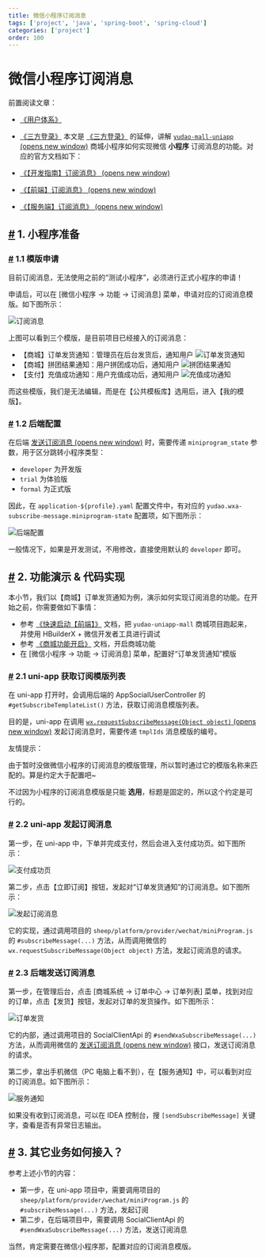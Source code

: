 ```yaml
---
title: 微信小程序订阅消息
tags: ['project', 'java', 'spring-boot', 'spring-cloud']
categories: ['project']
order: 100
---
```

# 微信小程序订阅消息

前置阅读文章：

 * [《用户体系》](/user-center/)
* [《三方登录》](/social-user/)
 本文是 [《三方登录》](/social-user/) 的延伸，讲解 [`yudao-mall-uniapp`  (opens new window)](https://github.com/yudaocode/yudao-mall-uniapp) 商城小程序如何实现微信 **小程序** 订阅消息的功能。对应的官方文档如下：

 * [《【开发指南】订阅消息》  (opens new window)](https://developers.weixin.qq.com/miniprogram/dev/framework/open-ability/subscribe-message-overview.html)
* [《【前端】订阅消息》  (opens new window)](https://developers.weixin.qq.com/miniprogram/dev/api/open-api/subscribe-message/wx.requestSubscribeMessage.html)
* [《【服务端】订阅消息》  (opens new window)](https://developers.weixin.qq.com/miniprogram/dev/OpenApiDoc/mp-message-management/subscribe-message/deleteMessageTemplate.html)

 ## [#](#_1-小程序准备) 1. 小程序准备

 ### [#](#_1-1-模版申请) 1.1 模版申请

 目前订阅消息，无法使用之前的“测试小程序”，必须进行正式小程序的申请！

 申请后，可以在 [微信小程序 -> 功能 -> 订阅消息] 菜单，申请对应的订阅消息模版。如下图所示：

 ![订阅消息](https://cloud.iocoder.cn/img/%E4%BC%9A%E5%91%98%E6%89%8B%E5%86%8C/%E5%B0%8F%E7%A8%8B%E5%BA%8F%E8%AE%A2%E9%98%85%E6%B6%88%E6%81%AF/%E8%AE%A2%E9%98%85%E6%B6%88%E6%81%AF%E6%A8%A1%E7%89%88.png)

 上图可以看到三个模版，是目前项目已经接入的订阅消息：

 * 【商城】订单发货通知：管理员在后台发货后，通知用户
![订单发货通知](https://cloud.iocoder.cn/img/%E4%BC%9A%E5%91%98%E6%89%8B%E5%86%8C/%E5%B0%8F%E7%A8%8B%E5%BA%8F%E8%AE%A2%E9%98%85%E6%B6%88%E6%81%AF/%E8%AE%A2%E5%8D%95%E5%8F%91%E8%B4%A7%E9%80%9A%E7%9F%A5.png)
* 【商城】拼团结果通知：用户拼团成功后，通知用户
![拼团结果通知](https://cloud.iocoder.cn/img/%E4%BC%9A%E5%91%98%E6%89%8B%E5%86%8C/%E5%B0%8F%E7%A8%8B%E5%BA%8F%E8%AE%A2%E9%98%85%E6%B6%88%E6%81%AF/%E6%8B%BC%E5%9B%A2%E7%BB%93%E6%9E%9C%E9%80%9A%E7%9F%A5.png)
* 【支付】充值成功通知：用户充值成功后，通知用户
![充值成功通知](https://cloud.iocoder.cn/img/%E4%BC%9A%E5%91%98%E6%89%8B%E5%86%8C/%E5%B0%8F%E7%A8%8B%E5%BA%8F%E8%AE%A2%E9%98%85%E6%B6%88%E6%81%AF/%E5%85%85%E5%80%BC%E6%88%90%E5%8A%9F%E9%80%9A%E7%9F%A5.png)

 而这些模版，我们是无法编辑，而是在【公共模板库】选用后，进入【我的模版】。

 ### [#](#_1-2-后端配置) 1.2 后端配置

 在后端 [发送订阅消息  (opens new window)](https://developers.weixin.qq.com/miniprogram/dev/OpenApiDoc/mp-message-management/subscribe-message/sendMessage.html) 时，需要传递 `miniprogram_state` 参数，用于区分跳转小程序类型：

 * `developer` 为开发版
* `trial` 为体验版
* `formal` 为正式版

 因此，在 `application-${profile}.yaml` 配置文件中，有对应的 `yudao.wxa-subscribe-message.miniprogram-state` 配置项，如下图所示：

 ![后端配置](https://cloud.iocoder.cn/img/%E4%BC%9A%E5%91%98%E6%89%8B%E5%86%8C/%E5%B0%8F%E7%A8%8B%E5%BA%8F%E8%AE%A2%E9%98%85%E6%B6%88%E6%81%AF/%E5%90%8E%E7%AB%AF%E9%85%8D%E7%BD%AE-cloud.png)

 一般情况下，如果是开发测试，不用修改，直接使用默认的 `developer` 即可。

 ## [#](#_2-功能演示-代码实现) 2. 功能演示 & 代码实现

 本小节，我们以【商城】订单发货通知为例，演示如何实现订阅消息的功能。在开始之前，你需要做如下事情：

 * 参考 [《快速启动【前端】》](/quick-start-front) 文档，把 `yudao-uniapp-mall` 商城项目跑起来，并使用 HBuilderX + 微信开发者工具进行调试
* 参考 [《商城功能开启》](/mall/build) 文档，开启商城功能
* 在 [微信小程序 -> 功能 -> 订阅消息] 菜单，配置好“订单发货通知”模版

 ### [#](#_2-1-uni-app-获取订阅模版列表) 2.1 uni-app 获取订阅模版列表

 在 uni-app 打开时，会调用后端的 AppSocialUserController 的 `#getSubscribeTemplateList()` 方法，获取订阅消息模版列表。

 目的是，uni-app 在调用 [`wx.requestSubscribeMessage(Object object)`  (opens new window)](https://developers.weixin.qq.com/miniprogram/dev/api/open-api/subscribe-message/wx.requestSubscribeMessage.html) 发起订阅消息时，需要传递 `tmplIds` 消息模版的编号。

 友情提示：

 由于暂时没做微信小程序的订阅消息的模版管理，所以暂时通过它的模版名称来匹配的。算是约定大于配置吧~

 不过因为小程序的订阅消息模版是只能 **选用**，标题是固定的，所以这个约定是可行的。

 ### [#](#_2-2-uni-app-发起订阅消息) 2.2 uni-app 发起订阅消息

 第一步，在 uni-app 中，下单并完成支付，然后会进入支付成功页。如下图所示：

 ![支付成功页](https://cloud.iocoder.cn/img/%E4%BC%9A%E5%91%98%E6%89%8B%E5%86%8C/%E5%B0%8F%E7%A8%8B%E5%BA%8F%E8%AE%A2%E9%98%85%E6%B6%88%E6%81%AF/%E6%94%AF%E4%BB%98%E6%88%90%E5%8A%9F%E9%A1%B5.png)

 第二步，点击【立即订阅】按钮，发起对“订单发货通知”的订阅消息。如下图所示：

 ![发起订阅消息](https://cloud.iocoder.cn/img/%E4%BC%9A%E5%91%98%E6%89%8B%E5%86%8C/%E5%B0%8F%E7%A8%8B%E5%BA%8F%E8%AE%A2%E9%98%85%E6%B6%88%E6%81%AF/%E5%8F%91%E8%B5%B7%E8%AE%A2%E9%98%85%E6%B6%88%E6%81%AF.png)

 它的实现，通过调用项目的 `sheep/platform/provider/wechat/miniProgram.js` 的 `#subscribeMessage(...)` 方法，从而调用微信的 `wx.requestSubscribeMessage(Object object)` 方法，发起订阅消息的请求。

 ### [#](#_2-3-后端发送订阅消息) 2.3 后端发送订阅消息

 第一步，在管理后台，点击 [商城系统 -> 订单中心 -> 订单列表] 菜单，找到对应的订单，点击【发货】按钮，发起对订单的发货操作。如下图所示：

 ![订单发货](https://cloud.iocoder.cn/img/%E4%BC%9A%E5%91%98%E6%89%8B%E5%86%8C/%E5%B0%8F%E7%A8%8B%E5%BA%8F%E8%AE%A2%E9%98%85%E6%B6%88%E6%81%AF/%E8%AE%A2%E5%8D%95%E5%8F%91%E8%B4%A7.png)

 它的内部，通过调用项目的 SocialClientApi 的 `#sendWxaSubscribeMessage(...)` 方法，从而调用微信的 [发送订阅消息  (opens new window)](https://developers.weixin.qq.com/miniprogram/dev/OpenApiDoc/mp-message-management/subscribe-message/sendMessage.html) 接口，发送订阅消息的请求。

 第二步，拿出手机微信（PC 电脑上看不到），在【服务通知】中，可以看到对应的订阅消息。如下图所示：

 ![服务通知](https://cloud.iocoder.cn/img/%E4%BC%9A%E5%91%98%E6%89%8B%E5%86%8C/%E5%B0%8F%E7%A8%8B%E5%BA%8F%E8%AE%A2%E9%98%85%E6%B6%88%E6%81%AF/%E6%9C%8D%E5%8A%A1%E9%80%9A%E7%9F%A5.png)

 如果没有收到订阅消息，可以在 IDEA 控制台，搜 `[sendSubscribeMessage]` 关键字，查看是否有异常日志输出。

 ## [#](#_3-其它业务如何接入) 3. 其它业务如何接入？

 参考上述小节的内容：

 * 第一步，在 uni-app 项目中，需要调用项目的 `sheep/platform/provider/wechat/miniProgram.js` 的 `#subscribeMessage(...)` 方法，发起订阅
* 第二步，在后端项目中，需要调用 SocialClientApi 的 `#sendWxaSubscribeMessage(...)` 方法，发送订阅消息

 当然，肯定需要在微信小程序那，配置对应的订阅消息模版。

